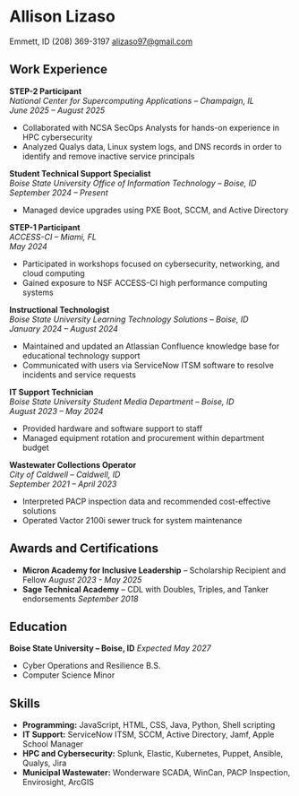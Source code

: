 <link rel="stylesheet" href="/css/style.css">

# Allison Lizaso

Emmett, ID
(208) 369-3197
[alizaso97@gmail.com](mailto:alizaso97@gmail.com)

## Work Experience

**STEP-2 Participant**  
*National Center for Supercomputing Applications – Champaign, IL*  
*June 2025 – August 2025*  
- Collaborated with NCSA SecOps Analysts for hands-on experience in HPC cybersecurity  
- Analyzed Qualys data, Linux system logs, and DNS records in order to identify and remove inactive service principals

**Student Technical Support Specialist**  
*Boise State University Office of Information Technology – Boise, ID*  
*September 2024 – Present*  
- Managed device upgrades using PXE Boot, SCCM, and Active Directory

**STEP-1 Participant**  
*ACCESS-CI – Miami, FL*  
*May 2024*  
- Participated in workshops focused on cybersecurity, networking, and cloud computing
- Gained exposure to NSF ACCESS-CI high performance computing systems

**Instructional Technologist**  
*Boise State University Learning Technology Solutions – Boise, ID*  
*January 2024 – August 2024*  
- Maintained and updated an Atlassian Confluence knowledge base for educational technology support  
- Communicated with users via ServiceNow ITSM software to resolve incidents and service requests

**IT Support Technician**  
*Boise State University Student Media Department – Boise, ID*  
*August 2023 – May 2024*  
- Provided hardware and software support to staff  
- Managed equipment rotation and procurement within department budget

**Wastewater Collections Operator**  
*City of Caldwell – Caldwell, ID*  
*September 2021 – April 2023*  
- Interpreted PACP inspection data and recommended cost-effective solutions  
- Operated Vactor 2100i sewer truck for system maintenance

## Awards and Certifications

- **Micron Academy for Inclusive Leadership** – Scholarship Recipient and Fellow *August 2023 - May 2025*  
- **Sage Technical Academy** – CDL with Doubles, Triples, and Tanker endorsements *September 2018*

## Education

**Boise State University – Boise, ID**
*Expected May 2027*  
- Cyber Operations and Resilience B.S. 
- Computer Science Minor

## Skills

- **Programming:** JavaScript, HTML, CSS, Java, Python, Shell scripting
- **IT Support:** ServiceNow ITSM, SCCM, Active Directory, Jamf, Apple School Manager  
- **HPC and Cybersecurity:** Splunk, Elastic, Kubernetes, Puppet, Ansible, Qualys, Jira
- **Municipal Wastewater:** Wonderware SCADA, WinCan, PACP Inspection, Envirosight, ArcGIS

